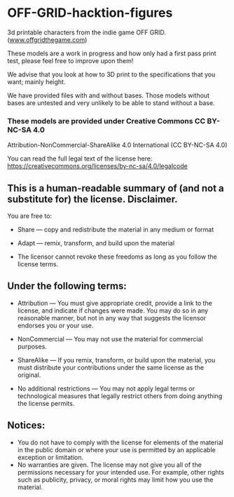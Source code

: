 # OFF-GRID-hacktion-figures
3d printable characters from the indie game OFF GRID. (www.offgridthegame.com)

These models are a work in progress and how only had a first pass print test, please feel free to improve upon them!

We advise that you look at how to 3D print to the specifications that you want; mainly height.

We have provided files with and without bases. Those models without bases are untested and very unlikely to be able to stand without a base.

### These models are provided under Creative Commons CC BY-NC-SA 4.0

Attribution-NonCommercial-ShareAlike 4.0 International (CC BY-NC-SA 4.0) 

You can read the full legal text of the license here:
https://creativecommons.org/licenses/by-nc-sa/4.0/legalcode


## This is a human-readable summary of (and not a substitute for) the license. Disclaimer.
You are free to:

* Share — copy and redistribute the material in any medium or format
* Adapt — remix, transform, and build upon the material

* The licensor cannot revoke these freedoms as long as you follow the license terms.


## Under the following terms:

* Attribution — You must give appropriate credit, provide a link to the license, and indicate if changes were made. You may do so in any reasonable manner, but not in any way that suggests the licensor endorses you or your use.

* NonCommercial — You may not use the material for commercial purposes.

* ShareAlike — If you remix, transform, or build upon the material, you must distribute your contributions under the same license as the original.

* No additional restrictions — You may not apply legal terms or technological measures that legally restrict others from doing anything the license permits.


## Notices:

* You do not have to comply with the license for elements of the material in the public domain or where your use is permitted by an applicable exception or limitation.
* No warranties are given. The license may not give you all of the permissions necessary for your intended use. For example, other rights such as publicity, privacy, or moral rights may limit how you use the material.


